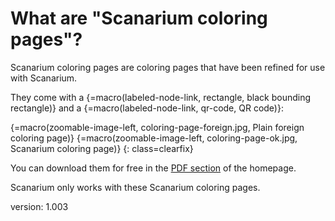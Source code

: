 # What are "Scanarium coloring pages"?

Scanarium coloring pages are coloring pages that have been refined for use with Scanarium.

They come with a {=macro(labeled-node-link, rectangle, black bounding rectangle)} and a {=macro(labeled-node-link, qr-code, QR code)}:

{=macro(zoomable-image-left, coloring-page-foreign.jpg, Plain foreign coloring page)}
{=macro(zoomable-image-left, coloring-page-ok.jpg, Scanarium coloring page)}
{: class=clearfix}

You can download them for free in the [PDF section](https://scanarium.com/#pdfs) of the homepage.

Scanarium only works with these Scanarium coloring pages.


version: 1.003
